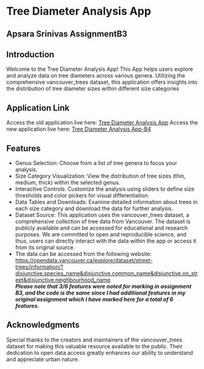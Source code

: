 # Tree Diameter Analysis App
## Apsara Srinivas AssignmentB3
## Introduction
Welcome to the Tree Diameter Analysis App! This App helps users explore and analyze data on tree diameters across various genera. Utilizing the comprehensive vancouver_trees dataset, this application offers insights into the distribution of tree diameter sizes within different size categories

## Application Link
Access the old application live here: [Tree Diameter Analysis App](https://apsarasrinivas.shinyapps.io/AssignmentB3/)
Access the new application live here: [Tree Diameter Analysis App-B4](https://apsarasrinivas.shinyapps.io/AssignmentB4/)

## Features
- Genus Selection: Choose from a list of tree genera to focus your analysis.
- Size Category Visualization: View the distribution of tree sizes (thin, medium, thick) within the selected genus.
- Interactive Controls: Customize the analysis using sliders to define size thresholds and color pickers for visual differentiation.
- Data Tables and Downloads: Examine detailed information about trees in each size category and download the data for further analysis.
- Dataset Source: This application uses the vancouver_trees dataset, a comprehensive collection of tree data from Vancouver. The dataset is publicly available and can be accessed for educational and research purposes. We are committed to open and reproducible science, and thus, users can directly interact with the data within the app or access it from its original source.
- The data can be accessed from the following website: https://opendata.vancouver.ca/explore/dataset/street-trees/information/?disjunctive.species_name&disjunctive.common_name&disjunctive.on_street&disjunctive.neighbourhood_name  
 _**Please note that 3/6 features were noted for marking in assignment B3, and the code is the same since I had additional features in my original assignment 
which I have marked here for a total of 6 features.**_  
## Acknowledgments
Special thanks to the creators and maintainers of the vancouver_trees dataset for making this valuable resource available to the public. Their dedication to open data access greatly enhances our ability to understand and appreciate urban nature.
